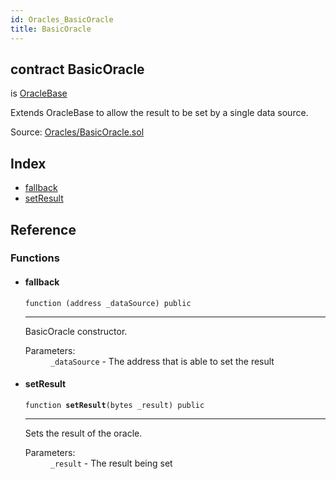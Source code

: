 ```yaml
---
id: Oracles_BasicOracle
title: BasicOracle
---
```


<div class="contract-doc"><div class="contract"><h2 class="contract-header"><span class="contract-kind">contract</span> BasicOracle</h2><p class="base-contracts"><span>is</span> <a href="Oracles_OracleBase.html">OracleBase</a></p><p class="description">Extends OracleBase to allow the result to be set by a single data source.</p><div class="source">Source: <a href="https://github.com/levelkdev/tidbit/blob/v0.1.0/contracts/Oracles/BasicOracle.sol" target="_blank">Oracles/BasicOracle.sol</a></div></div><div class="index"><h2>Index</h2><ul><li><a href="Oracles_BasicOracle.html#">fallback</a></li><li><a href="Oracles_BasicOracle.html#setResult">setResult</a></li></ul></div><div class="reference"><h2>Reference</h2><div class="functions"><h3>Functions</h3><ul><li><div class="item function"><span id="fallback" class="anchor-marker"></span><h4 class="name">fallback</h4><div class="body"><code class="signature">function <strong></strong><span>(address _dataSource) </span><span>public </span></code><hr/><div class="description"><p>BasicOracle constructor.</p></div><dl><dt><span class="label-parameters">Parameters:</span></dt><dd><div><code>_dataSource</code> - The address that is able to set the result</div></dd></dl></div></div></li><li><div class="item function"><span id="setResult" class="anchor-marker"></span><h4 class="name">setResult</h4><div class="body"><code class="signature">function <strong>setResult</strong><span>(bytes _result) </span><span>public </span></code><hr/><div class="description"><p>Sets the result of the oracle.</p></div><dl><dt><span class="label-parameters">Parameters:</span></dt><dd><div><code>_result</code> - The result being set</div></dd></dl></div></div></li></ul></div></div></div>
